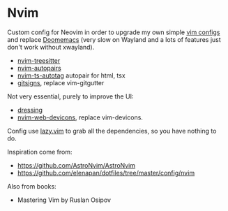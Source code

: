 # Nvim

Custom config for Neovim in order to upgrade my own simple [vim configs](https://github.com/szorfein/dotfiles/tree/main/vim) and replace [Doomemacs](https://github.com/doomemacs/doomemacs) (very slow on Wayland and a lots of features just don't work without xwayland).

+ [nvim-treesitter](https://github.com/nvim-treesitter)
+ [nvim-autopairs](https://github.com/windwp/nvim-autopairs)
+ [nvim-ts-autotag](https://github.com/windwp/nvim-ts-autotag) autopair for html, tsx
+ [gitsigns](https://github.com/lewis6991/gitsigns.nvim), replace vim-gitgutter

Not very essential, purely to improve the UI:
+ [dressing](https://github.com/stevearc/dressing.nvim)
+ [nvim-web-devicons](https://github.com/nvim-tree/nvim-web-devicons), replace vim-devicons.

Config use [lazy.vim](https://lazy.folke.io/) to grab all the dependencies, so you have nothing to do.

Inspiration come from:
- https://github.com/AstroNvim/AstroNvim
- https://github.com/elenapan/dotfiles/tree/master/config/nvim

Also from books:
- Mastering Vim by Ruslan Osipov
